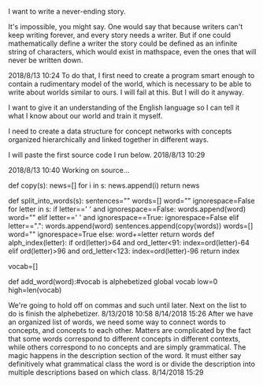 I want to write a never-ending story.

It's impossible, you might say. One would say that because writers can't keep writing forever, and every story needs a writer.
But if one could mathematically define a writer the story could be defined as an infinite string of characters, which would exist in 
mathspace, even the ones that will never be written down.

2018/8/13 10:24
To do that, I first need to create a program smart enough to contain a rudimentary model of the world, which is necessary to be able to write about
worlds similar to ours. I will fail at this. But I will do it anyway. 

I want to give it an understanding of the English language so I can tell it what I know about our world and train it myself.

I need to create a data structure for concept networks with concepts organized hierarchically and linked together in different ways.

I will paste the first source code I run below.
2018/8/13 10:29

2018/8/13 10:40
Working on source...

def copy(s):
    news=[]
    for i in s:
        news.append(i)
    return news

def split_into_words(s):
    sentences=""
    words=[]
    word=""
    ignorespace=False
    for letter in s:
        if letter==' ' and ignorespace==False:
            words.append(word)
            word=""
        elif letter==' ' and ignorespace==True:
            ignorespace=False
        elif letter==".":
            words.append(word)
            sentences.append(copy(words))
            words=[]
            word=""
            ignorespace=True
        else:
            word+=letter
    return words
def alph_index(letter):
    if ord(letter)>64 and ord_letter<91:
        index=ord(letter)-64
    elif ord(letter)>96 and ord_letter<123:
        index=ord(letter)-96
    return index

vocab=[]

def add_word(word):#vocab is alphebetized
    global vocab
    low=0
    high=len(vocab)

We're going to hold off on commas and such until later. Next on the list to do is finish the alphebetizer.
8/13/2018 10:58
8/14/2018 15:26
After we have an organized list of words, we need some way to connect words to concepts, and concepts to each other.
Matters are complicated by the fact that some words correspond to different concepts in different contexts, while others correspond to no concepts and are simply grammatical.
The magic happens in the description section of the word. It must either say definitively what grammatical class the word is or divide the description into multiple descriptions based on which class. 
8/14/2018 15:29


